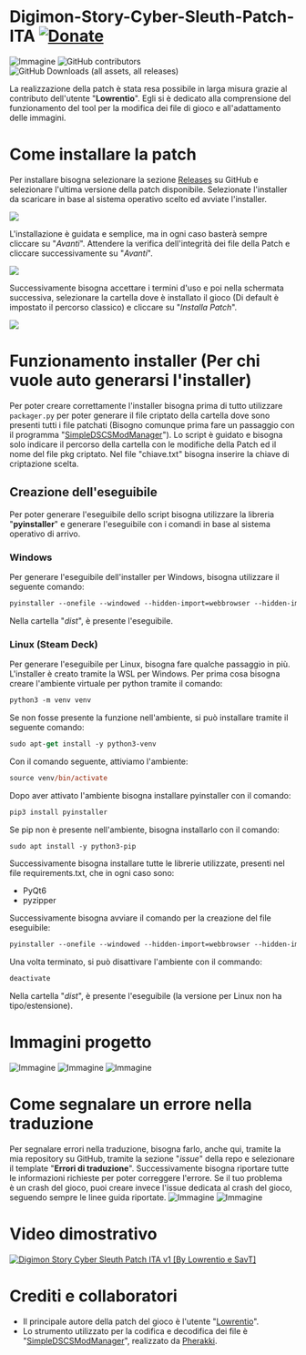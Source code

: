 # Digimon-Story-Cyber-Sleuth-Patch-ITA [![Donate](https://img.shields.io/badge/Donate-PayPal-blue.svg)](https://www.paypal.com/paypalme/verio12)

![Immagine](./img/LogoDigimon.png)
![GitHub contributors](https://img.shields.io/github/contributors/zSavT/Digimon-Story-Cyber-Sleuth-Patch-ITA)
![GitHub Downloads (all assets, all releases)](https://img.shields.io/github/downloads/zSavT/Digimon-Story-Cyber-Sleuth-Patch-ITA/total)



La realizzazione della patch è stata resa possibile in larga misura grazie al contributo dell'utente "**Lowrentio**". Egli si è dedicato alla comprensione del funzionamento del tool per la modifica dei file di gioco e all'adattamento delle immagini.

# Come installare la patch

Per installare bisogna selezionare la sezione [Releases](https://github.com/zSavT/Digimon-Story-Cyber-Sleuth-Patch-ITA/releases) su GitHub e selezionare l'ultima versione della patch disponibile. Selezionate l'installer da scaricare in base al sistema operativo scelto ed avviate l'installer.

![](img/Installer1.png)

L'installazione è guidata e semplice, ma in ogni caso basterà sempre cliccare su "_Avanti_". Attendere la verifica dell'integrità dei file della Patch e cliccare successivamente su "_Avanti_".

![](img/Installer2.png)

Successivamente bisogna accettare i termini d'uso e poi nella schermata successiva, selezionare la cartella dove è installato il gioco (Di default è impostato il percorso classico) e cliccare su "_Installa Patch_".

![](img/Installer3.png)

# Funzionamento installer (Per chi vuole auto generarsi l'installer)

Per poter creare correttamente l'installer bisogna prima di tutto utilizzare ```packager.py``` per poter generare il file criptato della cartella dove sono presenti tutti i file patchati (Bisogno comunque prima fare un passaggio con il programma "[SimpleDSCSModManager](https://gamebanana.com/tools/8918)"). Lo script è guidato e bisogna solo indicare il percorso della cartella con le modifiche della Patch ed il nome del file pkg criptato. Nel file "chiave.txt" bisogna inserire la chiave di criptazione scelta.

## Creazione dell'eseguibile

Per poter generare l'eseguibile dello script bisogna utilizzare la libreria "__pyinstaller__" e generare l'eseguibile con i comandi in base al sistema operativo di arrivo.

### Windows

Per generare l'eseguibile dell'installer per Windows, bisogna utilizzare il seguente comando:
```ps
pyinstaller --onefile --windowed --hidden-import=webbrowser --hidden-import=pyzipper --hidden-import=sys --hidden-import=os --hidden-import=platform --hidden-import=traceback --hidden-import=PyQt6 --icon=assets/logo.png --add-data "assets:assets" --add-data "patch.pkg:." --add-data "chiave.txt:." installer.py
```
Nella cartella "_dist_", è presente l'eseguibile.
### Linux (Steam Deck)

Per generare l'eseguibile per Linux, bisogna fare qualche passaggio in più. L'installer è creato tramite la WSL per Windows.
Per prima cosa bisogna creare l'ambiente virtuale per python tramite il comando:
```ps
python3 -m venv venv
```
Se non fosse presente la funzione nell'ambiente, si può installare tramite il seguente comando:
```ps
sudo apt-get install -y python3-venv
```
Con il comando seguente, attiviamo l'ambiente:
```ps
source venv/bin/activate
```
Dopo aver attivato l'ambiente bisogna installare pyinstaller con il comando:
```ps
pip3 install pyinstaller
```
Se pip non è presente nell'ambiente, bisogna installarlo con il comando:
```ps
sudo apt install -y python3-pip
```
Successivamente bisogna installare tutte le librerie utilizzate, presenti nel file requirements.txt, che in ogni caso sono:

- PyQt6
- pyzipper

Successivamente bisogna avviare il comando per la creazione del file eseguibile:
```ps
pyinstaller --onefile --windowed --hidden-import=webbrowser --hidden-import=pyzipper --hidden-import=sys --hidden-import=os --hidden-import=platform --hidden-import=traceback --hidden-import=PyQt6 --icon=assets/logo.png --add-data "assets:assets" --add-data "patch.pkg:." --add-data "chiave.txt:." installer.py
```

Una volta terminato, si può disattivare l'ambiente con il commando:
```ps
deactivate
```

Nella cartella "_dist_", è presente l'eseguibile (la versione per Linux non ha tipo/estensione).

# Immagini progetto

![Immagine](./img/1.png)
![Immagine](./img/2.png)
![Immagine](./img/3.png)

# Come segnalare un errore nella traduzione

Per segnalare errori nella traduzione, bisogna farlo, anche qui, tramite la mia repository su GitHub, tramite la sezione "*issue*" della repo e selezionare il template "**Errori di traduzione**". Successivamente bisogna riportare tutte le informazioni richieste per poter correggere l'errore.
Se il tuo problema è un crash del gioco, puoi creare invece l'issue dedicata al crash del gioco, seguendo sempre le linee guida riportate.
![Immagine](./img/Issue1.png)
![Immagine](./img/Issue2.png)

# Video dimostrativo

[![Digimon Story Cyber Sleuth Patch ITA v1 [By Lowrentio e SavT]](http://googleusercontent.com/image_collection/image_retrieval/11498767948163120270)](https://www.youtube.com/watch?v=OEWC2SCIWIE)

# Crediti e collaboratori

- Il principale autore della patch del gioco è l'utente "[Lowrentio](https://steamcommunity.com/id/Lowrentio/)".
- Lo strumento utilizzato per la codifica e decodifica dei file è "[SimpleDSCSModManager](https://gamebanana.com/tools/8918)", realizzato da [Pherakki](https://gamebanana.com/members/2101677).
